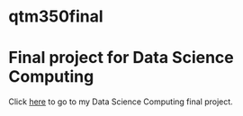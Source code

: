 # qtm350final
# Final project for Data Science Computing
Click [here](http://qtmfinalamazontranscribe.com.s3-website-us-east-1.amazonaws.com/) to go to my Data Science Computing final project. 
